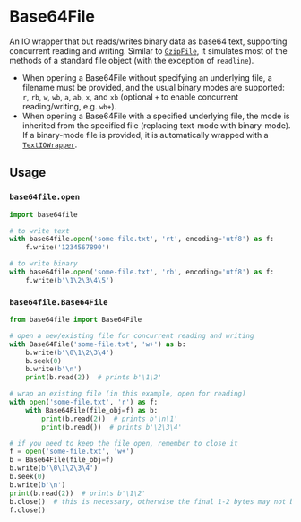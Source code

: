 # Base64File

An IO wrapper that but reads/writes binary data as base64 text, supporting concurrent reading and writing. Similar
to [`GzipFile`](https://docs.python.org/3/library/gzip.html#gzip.GzipFile), it simulates most of the methods of a
standard file object (with the exception of `readline`).

* When opening a Base64File without specifying an underlying file, a filename must be provided, and the usual binary
  modes are supported: `r`, `rb`,  `w`,  `wb`, `a`, `ab`, `x`, and `xb` (optional `+` to enable concurrent
  reading/writing, e.g. `wb+`).
* When opening a Base64File with a specified underlying file, the mode is inherited from the specified file (replacing
  text-mode with binary-mode). If a binary-mode file is provided, it is automatically wrapped with
  a [`TextIOWrapper`](https://docs.python.org/3/library/io.html#io.TextIOWrapper).

## Usage

### `base64file.open`

```python
import base64file

# to write text
with base64file.open('some-file.txt', 'rt', encoding='utf8') as f:
    f.write('1234567890')

# to write binary
with base64file.open('some-file.txt', 'rb', encoding='utf8') as f:
    f.write(b'\1\2\3\4\5')
```

### `base64file.Base64File`

```python
from base64file import Base64File

# open a new/existing file for concurrent reading and writing
with Base64File('some-file.txt', 'w+') as b:
    b.write(b'\0\1\2\3\4')
    b.seek(0)
    b.write(b'\n')
    print(b.read(2))  # prints b'\1\2'

# wrap an existing file (in this example, open for reading)
with open('some-file.txt', 'r') as f:
    with Base64File(file_obj=f) as b:
        print(b.read(2))  # prints b'\n\1'
        print(b.read())  # prints b'\2\3\4'

# if you need to keep the file open, remember to close it
f = open('some-file.txt', 'w+')
b = Base64File(file_obj=f)
b.write(b'\0\1\2\3\4')
b.seek(0)
b.write(b'\n')
print(b.read(2))  # prints b'\1\2'
b.close()  # this is necessary, otherwise the final 1-2 bytes may not be written
f.close()
```
